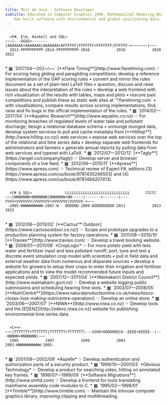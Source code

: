 ```yaml
---
title: Phil de Joux - Software Developer
subtitle: Educated in Computer Graphics 1996, Mathematical Modeling BSc Hons 1993/5 and Medicine 1982/5.<br>
    Has built software with environmental and global positioning data, video and scientific models.
---
```

<div class="work-history">
<pre>
<code>
  &lt;F#, Elm, Haskell and SQL&gt;
~~~|---<span class="tagly">GGGG</span>+-------<span class="aqualinc">|AAAAAAA+AAAAAAA|AAAAAAA+A</span><span class="flaretiming">FFFFFF|FFFFFFF+FFFFFFF|FFFFFF</span>~+~~~~~~~|~~~
  2012<span class="apress">-PPPPPPPPPP-2014-PPPPPPPPPP-2</span>016            2018            2020            2022
</code>
</pre>
* <span class="flaretiming">▩</span> `2017/04—202~/~~` [**Flare
  Timing**](http://www.flaretiming.com) ☞ For scoring hang gliding and
  paragliding competitions; develop a reference implementation of the GAP
  scoring rules • convert and mirror the rules document as a set of plain-text
  LaTeX files • question, discuss and raise issues about the interpretation of
  the rules • develop a web frontend with rich visualization of the results with
  tables, maps and plots • rescore past competitions and publish these as static
  web sites at `*.flaretiming.com` • with visualizations, compare results across
  scoring implementations, find, raise and fix bugs in the official
  implementation of the rules.
* <span class="aqualinc">▩</span> `2014/02—2017/04` [**Aqualinc
  Research**](http://www.aqualinc.co.nz) ☞ For monitoring breaches of regulated
  levels of water take and pollutant discharge; design a relational database
  schema • unmunge munged data, develop system services to pull and cache
  metadata from [**Hilltop**](http://www.hilltop.co.nz/) web services • expose
  web services over the top of the relational and time series data • develop
  separate web frontends for administrators and farmers • generate annual
  reports by pulling data from web services and typeset with LaTeX.
* <span class="tagly">▩</span> `2012/07—2012/12`
  [**Tagly**](https://angel.co/company/tagly) ☞ Develop server and browser
  components of a live feed.
* <span class="apress">▩</span> `2012/06—2015/11`
  [**Apress**](https://www.apress.com) ☞ Technical review of Expert F#,
  editions [3](https://www.apress.com/us/book/9781430246503) and
  [4](https://www.apress.com/us/book/9781484207413).
</div>
<div class="work-history">
<pre>
<code>
  &lt;C# & SQL&gt;               <span class="croplogic">LLLLLLLLLLLLLLLLLLLLLLLLLLLLL</span>       <span class="cactus">CCCCC</span>
~~~<span class="nutricentre">|NNNNNNN+NNNNNNN|NNNNNNN+NN</span>-----|-------+-------|---<span class="travieo">VVVV+VVVVVVV|VVVVVVV+VVVVVVV|VVVVVV</span>-+~~~
 <span class="niwa">-2005-WWWWWWWWWW-2007-W</span>   <span class="waimak">DDDDDD-2009-DDDDDDDDDD-2011</span>            2013            2015
</code>
</pre>
* <span class="cactus">▩</span> `2012/08—2013/02` [**Cactus**
  Outdoor](https://www.cactusoutdoor.co.nz/) ☞ Scope and prototype upgrades to
  a production planning system for factory operations.
* <span class="travieo">▩</span> `2011/08—2015/10`
  [**Travieo**](http://www.travieo.com) ☞ Develop a travel booking website.
* <span class="croplogic">▩</span> `2008/01—2011/08` *CropLogic* ☞ For
  more potato yield with less water and fertilizer input and less pollutant
  runoff; port, tune and test a discrete event simulation crop model with
  scientists • pull in field data and external weather data from numerous and
  disparate sources • develop a website for growers to setup their crops to
  enter their irrigation and fertilizer applications and to view the model
  recommended future inputs and expected yields.
* <span class="waimak">▩</span> `2007/12—2011/04` [**Waimakariri District
  Council**](http://www.waimakariri.govt.nz) ☞ Develop a website logging public
  submissions and scheduling hearing time slots.
* <span class="nutricentre">▩</span> `2003/07—2008/05`
  [**NutriCentre**](https://www.naturalproductsonline.co.uk/news/tesco-closes-loss-making-nutricentre-operation/)
  ☞ Develop an online store.
* <span class="niwa">▩</span> `2003/06—2007/07`
  [**NIWA**](http://www.niwa.co.nz) ☞ Develop tools and the
  [EDENZ](http://edenz.niwa.co.nz) website for publishing environmental time
  series data.
</div>
<div class="work-history">
<pre>
<code>
  &lt;C++&gt;
~~~<span class="trimble">|TTTTTTT+TTTTTTT|TTTTTTT+TTTTTTT|</span>---<span class="sml">SS</span><span class="obvious">OO+OOOOOOO|O</span>--<span class="aspelle">EEEE+EEEEE</span>--|---<span class="nutricentre">NNNNN+NNNNNNN|</span>~~~
  1995            1997            1999            2001            2003<span class="niwa">-WWWWWWWWWWW-2005-</span>
</code>
</pre>
* <span class="aspelle">▩</span> `2001/08—2002/09` *Aspelle* ☞ Develop
  authentication and authorization parts of a security product.
* <span class="obvious">▩</span> `1999/10—2001/03` *Obvious Technology*
  ☞ Develop a product for searching video, hitting on annotated key frames.
* <span class="sml">▩</span> `1999/07—1999/09` [**Software
  Migrations**](http://www.smltd.com) ☞ Develop a frontend for tools
  translating mainframe assembly code modules to C.
* <span class="trimble">▩</span> `1995/02—1999/01`
  [**Trimble**](http://www.trimble.com) ☞ Maintain the inhouse computer
  graphics library, improving clipping and multithreading.  </div>
